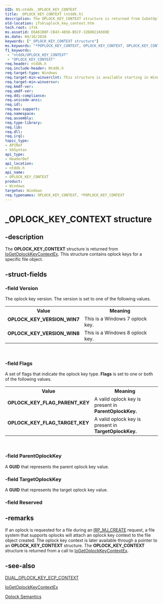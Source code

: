 ```yaml
---
UID: NS:ntddk._OPLOCK_KEY_CONTEXT
title: _OPLOCK_KEY_CONTEXT (ntddk.h)
description: The OPLOCK_KEY_CONTEXT structure is returned from IoGetOplockKeyContextEx. This structure contains oplock keys for a specific file object.
old-location: ifsk\oplock_key_context.htm
tech.root: ifsk
ms.assetid: E6A61B8F-CB43-4858-B5CF-32DD022A569E
ms.date: 04/16/2018
keywords: ["_OPLOCK_KEY_CONTEXT structure"]
ms.keywords: "*POPLOCK_KEY_CONTEXT, OPLOCK_KEY_CONTEXT, OPLOCK_KEY_CONTEXT structure [Installable File System Drivers], OPLOCK_KEY_FLAG_PARENT_KEY, OPLOCK_KEY_FLAG_TARGET_KEY, OPLOCK_KEY_VERSION_WIN7, OPLOCK_KEY_VERSION_WIN8, POPLOCK_KEY_CONTEXT, POPLOCK_KEY_CONTEXT structure pointer [Installable File System Drivers], _OPLOCK_KEY_CONTEXT, ifsk.oplock_key_context, ntddk/OPLOCK_KEY_CONTEXT, ntddk/POPLOCK_KEY_CONTEXT"
f1_keywords:
 - "ntddk/OPLOCK_KEY_CONTEXT"
 - "OPLOCK_KEY_CONTEXT"
req.header: ntddk.h
req.include-header: Ntddk.h
req.target-type: Windows
req.target-min-winverclnt: This structure is available starting in Windows 8.
req.target-min-winversvr: 
req.kmdf-ver: 
req.umdf-ver: 
req.ddi-compliance: 
req.unicode-ansi: 
req.idl: 
req.max-support: 
req.namespace: 
req.assembly: 
req.type-library: 
req.lib: 
req.dll: 
req.irql: 
topic_type:
- APIRef
- kbSyntax
api_type:
- HeaderDef
api_location:
- ntddk.h
api_name:
- OPLOCK_KEY_CONTEXT
product:
- Windows
targetos: Windows
req.typenames: OPLOCK_KEY_CONTEXT, *POPLOCK_KEY_CONTEXT
---
```


# _OPLOCK_KEY_CONTEXT structure


## -description


The <b>OPLOCK_KEY_CONTEXT</b> structure is returned from <a href="https://docs.microsoft.com/windows-hardware/drivers/ddi/ntddk/nf-ntddk-iogetoplockkeycontextex">IoGetOplockKeyContextEx</a>. This structure contains oplock keys for a specific file object.


## -struct-fields




### -field Version

The oplock key version. The version is set to one of the following values.

<table>
<tr>
<th>Value</th>
<th>Meaning</th>
</tr>
<tr>
<td width="40%"><a id="OPLOCK_KEY_VERSION_WIN7"></a><a id="oplock_key_version_win7"></a><dl>
<dt><b>OPLOCK_KEY_VERSION_WIN7</b></dt>
</dl>
</td>
<td width="60%">
This is a Windows 7 oplock key.

</td>
</tr>
<tr>
<td width="40%"><a id="OPLOCK_KEY_VERSION_WIN8"></a><a id="oplock_key_version_win8"></a><dl>
<dt><b>OPLOCK_KEY_VERSION_WIN8</b></dt>
</dl>
</td>
<td width="60%">
This is a Windows 8 oplock key.

</td>
</tr>
</table>
 


### -field Flags

A set of flags that indicate the oplock key type. <b>Flags</b> is set to one or both of the following values.

<table>
<tr>
<th>Value</th>
<th>Meaning</th>
</tr>
<tr>
<td width="40%"><a id="OPLOCK_KEY_FLAG_PARENT_KEY"></a><a id="oplock_key_flag_parent_key"></a><dl>
<dt><b>OPLOCK_KEY_FLAG_PARENT_KEY</b></dt>
</dl>
</td>
<td width="60%">
A valid oplock key is present in <b>ParentOplockKey.</b>

</td>
</tr>
<tr>
<td width="40%"><a id="OPLOCK_KEY_FLAG_TARGET_KEY"></a><a id="oplock_key_flag_target_key"></a><dl>
<dt><b>OPLOCK_KEY_FLAG_TARGET_KEY</b></dt>
</dl>
</td>
<td width="60%">
A valid oplock key is present in <b>TargetOplockKey.</b>

</td>
</tr>
</table>
 


### -field ParentOplockKey

A <b>GUID</b>  that represents the parent oplock  key value.


### -field TargetOplockKey

A <b>GUID</b>  that represents the target oplock  key value.


### -field Reserved

 




## -remarks



If an oplock is requested for a file during an <a href="https://docs.microsoft.com/windows-hardware/drivers/ifs/irp-mj-create">IRP_MJ_CREATE</a> request, a file system that supports oplocks   will attach an oplock key context to the file object created. The oplock key  context is later available through a pointer to an <b>OPLOCK_KEY_CONTEXT</b> structure.  The <b>OPLOCK_KEY_CONTEXT</b> structure is returned from a call to <a href="https://docs.microsoft.com/windows-hardware/drivers/ddi/ntddk/nf-ntddk-iogetoplockkeycontextex">IoGetOplockKeyContextEx</a>.




## -see-also




<a href="https://docs.microsoft.com/windows-hardware/drivers/ifs/dual-oplock-key-ecp-context">DUAL_OPLOCK_KEY_ECP_CONTEXT</a>



<a href="https://docs.microsoft.com/windows-hardware/drivers/ddi/ntddk/nf-ntddk-iogetoplockkeycontextex">IoGetOplockKeyContextEx</a>



<a href="https://docs.microsoft.com/windows-hardware/drivers/ifs/oplock-semantics">Oplock Semantics</a>
 

 

